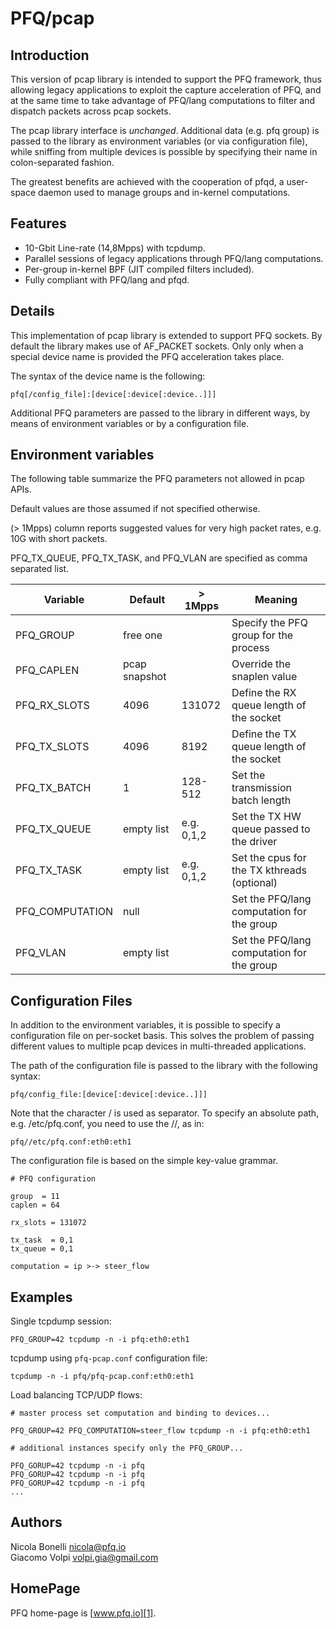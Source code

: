 PFQ/pcap 
========

Introduction
------------

This version of pcap library is intended to support the PFQ framework, thus allowing 
legacy applications to exploit the capture acceleration of PFQ, and at the 
same time to take advantage of PFQ/lang computations to filter and dispatch packets
across pcap sockets.

The pcap library interface is *unchanged*. Additional data (e.g. pfq group) is passed 
to the library as environment variables (or via configuration file), while sniffing 
from multiple devices is possible by specifying their name in colon-separated fashion.

The greatest benefits are achieved with the cooperation of pfqd, a user-space daemon used
to manage groups and in-kernel computations.


Features
--------

* 10-Gbit Line-rate (14,8Mpps) with tcpdump.
* Parallel sessions of legacy applications through PFQ/lang computations.
* Per-group in-kernel BPF (JIT compiled filters included).
* Fully compliant with PFQ/lang and pfqd.


Details
-------

This implementation of pcap library is extended to support PFQ sockets. By default
the library makes use of AF\_PACKET sockets. Only only when a special device name 
is provided the PFQ acceleration takes place.

The syntax of the device name is the following:

```
pfq[/config_file]:[device[:device[:device..]]]
```

Additional PFQ parameters are passed to the library in different ways, by means of
environment variables or by a configuration file.


Environment variables
---------------------

The following table summarize the PFQ parameters not allowed in pcap APIs.

Default values are those assumed if not specified otherwise. 

(> 1Mpps) column reports suggested values for very high packet rates, 
e.g. 10G with short packets. 

PFQ\_TX\_QUEUE, PFQ\_TX\_TASK, and PFQ\_VLAN are specified as comma separated list.


Variable          |    Default    |  > 1Mpps  | Meaning
------------------|---------------|-----------|------------------------------------------
PFQ\_GROUP        |  free one     |           | Specify the PFQ group for the process
PFQ\_CAPLEN       | pcap snapshot |           | Override the snaplen value
PFQ\_RX\_SLOTS    |    4096       |  131072   | Define the RX queue length of the socket   
PFQ\_TX\_SLOTS    |    4096       |   8192    | Define the TX queue length of the socket   
PFQ\_TX\_BATCH    |      1        | 128-512   | Set the transmission batch length
PFQ\_TX\_QUEUE    | empty list    |e.g. 0,1,2 | Set the TX HW queue passed to the driver
PFQ\_TX\_TASK     | empty list    |e.g. 0,1,2 | Set the cpus for the TX kthreads (optional)
PFQ\_COMPUTATION  |    null       |           | Set the PFQ/lang computation for the group
PFQ\_VLAN         | empty list    |           | Set the PFQ/lang computation for the group


Configuration Files
-------------------

In addition to the environment variables, it is possible to specify a configuration file 
on per-socket basis. This solves the problem of passing different values to multiple pcap 
devices in multi-threaded applications.

The path of the configuration file is passed to the library with the following syntax:

```
pfq/config_file:[device[:device[:device..]]]
```
Note that the character / is used as separator. To specify an absolute path, e.g. /etc/pfq.conf, 
you need to use the //, as in:


```
pfq//etc/pfq.conf:eth0:eth1
```

The configuration file is based on the simple key-value grammar.

```
# PFQ configuration 

group  = 11
caplen = 64

rx_slots = 131072

tx_task  = 0,1
tx_queue = 0,1

computation = ip >-> steer_flow
```

Examples
--------

Single tcpdump session:

```
PFQ_GROUP=42 tcpdump -n -i pfq:eth0:eth1
```

tcpdump using `pfq-pcap.conf` configuration file:

```
tcpdump -n -i pfq/pfq-pcap.conf:eth0:eth1
```

Load balancing TCP/UDP flows:

```
# master process set computation and binding to devices...

PFQ_GROUP=42 PFQ_COMPUTATION=steer_flow tcpdump -n -i pfq:eth0:eth1

# additional instances specify only the PFQ_GROUP...

PFQ_GORUP=42 tcpdump -n -i pfq
PFQ_GORUP=42 tcpdump -n -i pfq
PFQ_GORUP=42 tcpdump -n -i pfq
...
```

Authors
-------

Nicola Bonelli <nicola@pfq.io>  
Giacomo Volpi <volpi.gia@gmail.com>


HomePage
--------

PFQ home-page is [www.pfq.io][1]. 


[1]: http://www.pfq.io
